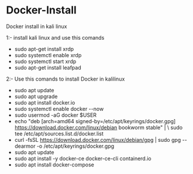 # Docker-Install
Docker install in kali linux


1:- install kali linux and use this comands
  -  sudo apt-get install xrdp
  -  sudo systemctl enable xrdp
  -  sudo systemctl start xrdp
  -  sudo apt-get install leafpad 
 
2:- Use this comands to install Docker in kalilinux
 
 - sudo apt update
 - sudo apt upgrade
 - sudo apt install docker.io
 - sudo systemctl enable docker --now
 - sudo usermod -aG docker $USER
 - echo "deb [arch=amd64 signed-by=/etc/apt/keyrings/docker.gpg] https://download.docker.com/linux/debian bookworm stable" | \ sudo tee /etc/apt/sources.list.d/docker.list
 - curl -fsSL https://download.docker.com/linux/debian/gpg | sudo gpg --dearmor -o /etc/apt/keyrings/docker.gpg
 - sudo apt update
 - sudo apt install -y docker-ce docker-ce-cli containerd.io
 - sudo apt install docker-compose

